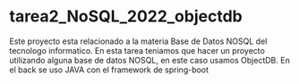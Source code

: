 # tarea2_NoSQL_2022_objectdb
Este proyecto esta relacionado a la materia Base de Datos NOSQL del tecnologo informatico.
En esta tarea teniamos que hacer un proyecto utilizando alguna base de datos NOSQL, en este caso usamos ObjectDB.
En el back se uso JAVA con el framework de spring-boot
